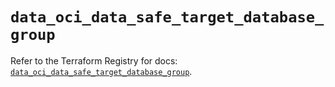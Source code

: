 # `data_oci_data_safe_target_database_group`

Refer to the Terraform Registry for docs: [`data_oci_data_safe_target_database_group`](https://registry.terraform.io/providers/hashicorp/oci/7.19.0/docs/data-sources/data_safe_target_database_group).
